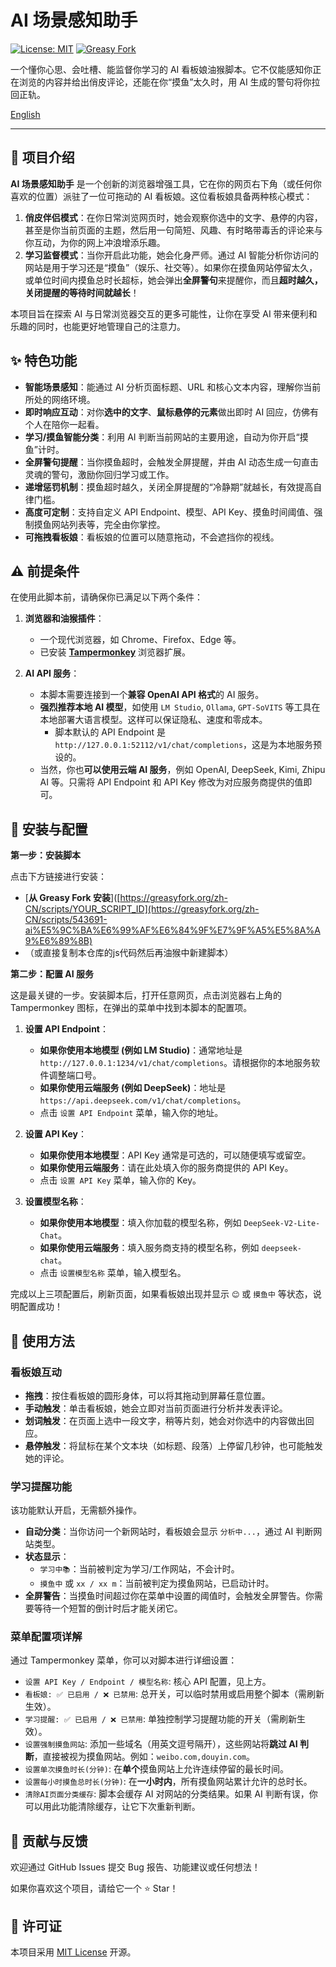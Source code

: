 # AI 场景感知助手

[![License: MIT](https://img.shields.io/badge/License-MIT-yellow.svg)](https://opensource.org/licenses/MIT)
[![Greasy Fork](https://img.shields.io/greasyfork/v/YOUR_SCRIPT_ID?label=Greasy%20Fork&logo=tampermonkey)](https://greasyfork.org/zh-CN/scripts/YOUR_SCRIPT_ID) <!-- 请将 YOUR_SCRIPT_ID 替换为你的脚本在 Greasy Fork 上的 ID -->

一个懂你心思、会吐槽、能监督你学习的 AI 看板娘油猴脚本。它不仅能感知你正在浏览的内容并给出俏皮评论，还能在你“摸鱼”太久时，用 AI 生成的警句将你拉回正轨。

[English](./README.en.md) <!-- 如果您打算提供英文版，可以保留此链接 -->

---

## 📖 项目介绍

**AI 场景感知助手** 是一个创新的浏览器增强工具，它在你的网页右下角（或任何你喜欢的位置）派驻了一位可拖动的 AI 看板娘。这位看板娘具备两种核心模式：

1.  **俏皮伴侣模式**：在你日常浏览网页时，她会观察你选中的文字、悬停的内容，甚至是你当前页面的主题，然后用一句简短、风趣、有时略带毒舌的评论来与你互动，为你的网上冲浪增添乐趣。
2.  **学习监督模式**：当你开启此功能，她会化身严师。通过 AI 智能分析你访问的网站是用于学习还是“摸鱼”（娱乐、社交等）。如果你在摸鱼网站停留太久，或单位时间内摸鱼总时长超标，她会弹出**全屏警句**来提醒你，而且**超时越久，关闭提醒的等待时间就越长**！

本项目旨在探索 AI 与日常浏览器交互的更多可能性，让你在享受 AI 带来便利和乐趣的同时，也能更好地管理自己的注意力。

## ✨ 特色功能

*   **智能场景感知**：能通过 AI 分析页面标题、URL 和核心文本内容，理解你当前所处的网络环境。
*   **即时响应互动**：对你**选中的文字**、**鼠标悬停的元素**做出即时 AI 回应，仿佛有个人在陪你一起看。
*   **学习/摸鱼智能分类**：利用 AI 判断当前网站的主要用途，自动为你开启“摸鱼”计时。
*   **全屏警句提醒**：当你摸鱼超时，会触发全屏提醒，并由 AI 动态生成一句直击灵魂的警句，激励你回归学习或工作。
*   **递增惩罚机制**：摸鱼超时越久，关闭全屏提醒的“冷静期”就越长，有效提高自律门槛。
*   **高度可定制**：支持自定义 API Endpoint、模型、API Key、摸鱼时间阈值、强制摸鱼网站列表等，完全由你掌控。
*   **可拖拽看板娘**：看板娘的位置可以随意拖动，不会遮挡你的视线。

## ⚠️ 前提条件

在使用此脚本前，请确保你已满足以下两个条件：

1.  **浏览器和油猴插件**：
    *   一个现代浏览器，如 Chrome、Firefox、Edge 等。
    *   已安装 [**Tampermonkey**](https://www.tampermonkey.net/) 浏览器扩展。

2.  **AI API 服务**：
    *   本脚本需要连接到一个**兼容 OpenAI API 格式**的 AI 服务。
    *   **强烈推荐本地 AI 模型**，如使用 `LM Studio`, `Ollama`, `GPT-SoVITS` 等工具在本地部署大语言模型。这样可以保证隐私、速度和零成本。
        *   脚本默认的 API Endpoint 是 `http://127.0.0.1:52112/v1/chat/completions`，这是为本地服务预设的。
    *   当然，你也**可以使用云端 AI 服务**，例如 OpenAI, DeepSeek, Kimi, Zhipu AI 等。只需将 API Endpoint 和 API Key 修改为对应服务商提供的值即可。

## 🚀 安装与配置

**第一步：安装脚本**

点击下方链接进行安装：

*   [**从 Greasy Fork 安装**]([https://greasyfork.org/zh-CN/scripts/YOUR_SCRIPT_ID](https://greasyfork.org/zh-CN/scripts/543691-ai%E5%9C%BA%E6%99%AF%E6%84%9F%E7%9F%A5%E5%8A%A9%E6%89%8B)
*   （或直接复制本仓库的js代码然后再油猴中新建脚本）

**第二步：配置 AI 服务**

这是最关键的一步。安装脚本后，打开任意网页，点击浏览器右上角的 Tampermonkey 图标，在弹出的菜单中找到本脚本的配置项。

1.  **设置 API Endpoint**：
    *   **如果你使用本地模型 (例如 LM Studio)**：通常地址是 `http://127.0.0.1:1234/v1/chat/completions`。请根据你的本地服务软件调整端口号。
    *   **如果你使用云端服务 (例如 DeepSeek)**：地址是 `https://api.deepseek.com/v1/chat/completions`。
    *   点击 `设置 API Endpoint` 菜单，输入你的地址。

2.  **设置 API Key**：
    *   **如果你使用本地模型**：API Key 通常是可选的，可以随便填写或留空。
    *   **如果你使用云端服务**：请在此处填入你的服务商提供的 API Key。
    *   点击 `设置 API Key` 菜单，输入你的 Key。

3.  **设置模型名称**：
    *   **如果你使用本地模型**：填入你加载的模型名称，例如 `DeepSeek-V2-Lite-Chat`。
    *   **如果你使用云端服务**：填入服务商支持的模型名称，例如 `deepseek-chat`。
    *   点击 `设置模型名称` 菜单，输入模型名。

完成以上三项配置后，刷新页面，如果看板娘出现并显示 `😊` 或 `摸鱼中` 等状态，说明配置成功！

## 📖 使用方法

### 看板娘互动

*   **拖拽**：按住看板娘的圆形身体，可以将其拖动到屏幕任意位置。
*   **手动触发**：单击看板娘，她会立即对当前页面进行分析并发表评论。
*   **划词触发**：在页面上选中一段文字，稍等片刻，她会对你选中的内容做出回应。
*   **悬停触发**：将鼠标在某个文本块（如标题、段落）上停留几秒钟，也可能触发她的评论。

### 学习提醒功能

该功能默认开启，无需额外操作。

*   **自动分类**：当你访问一个新网站时，看板娘会显示 `分析中...`，通过 AI 判断网站类型。
*   **状态显示**：
    *   `学习中📚`：当前被判定为学习/工作网站，不会计时。
    *   `摸鱼中` 或 `xx / xx m`：当前被判定为摸鱼网站，已启动计时。
*   **全屏警告**：当摸鱼时间超过你在菜单中设置的阈值时，会触发全屏警告。你需要等待一个短暂的倒计时后才能关闭它。

### 菜单配置项详解

通过 Tampermonkey 菜单，你可以对脚本进行详细设置：

*   `设置 API Key / Endpoint / 模型名称`: 核心 API 配置，见上方。
*   `看板娘: ✅ 已启用 / ❌ 已禁用`: 总开关，可以临时禁用或启用整个脚本（需刷新生效）。
*   `学习提醒: ✅ 已启用 / ❌ 已禁用`: 单独控制学习提醒功能的开关（需刷新生效）。
*   `设置强制摸鱼网站`: 添加一些域名（用英文逗号隔开），这些网站将**跳过 AI 判断**，直接被视为摸鱼网站。例如：`weibo.com,douyin.com`。
*   `设置单次摸鱼时长(分钟)`: 在**单个**摸鱼网站上允许连续停留的最长时间。
*   `设置每小时摸鱼总时长(分钟)`: 在**一小时内**，所有摸鱼网站累计允许的总时长。
*   `清除AI页面分类缓存`: 脚本会缓存 AI 对网站的分类结果。如果 AI 判断有误，你可以用此功能清除缓存，让它下次重新判断。

## 🤝 贡献与反馈

欢迎通过 GitHub Issues 提交 Bug 报告、功能建议或任何想法！

如果你喜欢这个项目，请给它一个 ⭐ Star！

## 📄 许可证

本项目采用 [MIT License](LICENSE) 开源。
